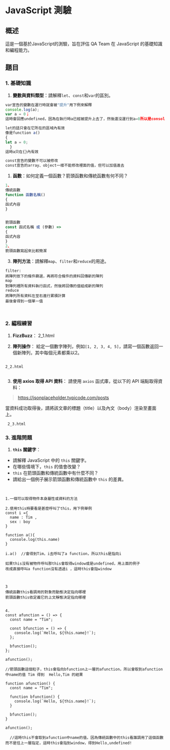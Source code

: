 # JavaScript 測驗

## 概述

這是一個基於JavaScript的測驗，旨在評估 QA Team 在 JavaScript 的基礎知識和編程能力。

## 題目

### 1. 基礎知識

1. **變數與資料類型**：請解釋`let`、`const`和`var`的區別。

```JavaScript
var宣告的變數在運行時就會被"提升"用下例來解釋
console.log(a);
var a = 0；
這時會回應undefined，因為在執行時a已經被提升上去了，然後還沒運行到a=0所以是console.log時 a沒有值

let的話只會在它所在的區域內有效
像是function a()
{
let a = 0;
  }
這時a只在{}內有效

const宣告的變數不可以被修改
const宣告的array、object一樣不能修改裡面的值，但可以加值進去
```

1. **函數**：如何定義一個函數？箭頭函數和傳統函數有何不同？

```JavaScript
1、
傳統函數
function 函數名稱()
{
函式內容
}


箭頭函數
const 函式名稱 或 (參數) =>
{
函式內容
}
2、
箭頭函數寫起來比較簡潔


```

3. **陣列方法**：請解釋`map`、`filter`和`reduce`的用途。

```
filter:
將陣列依下的條件篩選，再將符合條件的資料回傳新的陣列
map
對陣列裡所有資料執行函式，然後將回傳的值組成新的陣列
reduce
將陣列所有資料左至右進行累積計算
最後會得到一個單一值



```

### 2. 編程練習

1. **FizzBuzz**：
  2_1.html

2. **陣列操作**：
  給定一個數字陣列，例如`[1, 2, 3, 4, 5]`，請寫一個函數返回一個新陣列，其中每個元素都乘以2。

  ```

  2_2.html
  
  
  ```

3. **使用 axios 取得 API 資料**：
  請使用 `axios` 函式庫，從以下的 API 端點取得資料：
  > https://jsonplaceholder.typicode.com/posts

  當資料成功取得後，請將該文章的標題（title）以及內文（body）渲染至畫面上。

  ```
   2_3.html 
  ```

### 3. 進階問題

1. **`this` 關鍵字**：
  - 請解釋 JavaScript 中的 `this` 關鍵字。
  - 在哪些情境下，`this` 的值會改變？
  - `this` 在箭頭函數和傳統函數中有什麼不同？
  - 請給出一個例子展示箭頭函數和傳統函數中 `this` 的差異。
```


1.一個可以取得物件本身屬性或資料的方法

2.使用this時要看是甚麼呼叫了this，用下例舉例
const i ={
  name : Tim ,
  sex : boy
}

function a(){
  console.log(this.name)
}

i.a()  //會得到Tim，i去呼叫了a function，所以this是指向i

如果this沒有被物件呼叫那this會取得window或是undefined，用上面的例子
改成直接呼叫a function沒有透過i ，這時this會指window



3
傳統函數this看調用的對象而動態決定指向哪裡
箭頭函數this依定義它的上文靜態決定指向哪裡


4.
const afunction = () => {
  const name = "Tim";

  const bfunction = () => {
    console.log(`Hello, ${this.name}!`); 
  };

  bfunction();
};

afunction();

//箭頭函數這個粒子，this會指向bfunction上一層的afunction，所以會取到afunction中name的值 Tim 得到  Hello,Tim 的結果

function afunction() {
  const name = "Tim";

  function bfunction() {
    console.log(`Hello, ${this.name}!`); 
  }

  bfunction();
}

afunction(); 

  //這時this不會取到afunction中name的值，因為傳統函數中的this看誰調用了這個函數而不是往上一層指定，這時this會指到window，得到Hello,undefined!
  
  
  
  
  
  
  
    
  ```